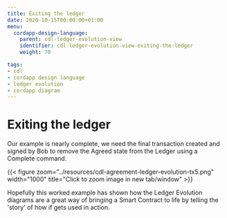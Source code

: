 ```yaml
---
title: Exiting the ledger
date: 2020-10-15T00:00:00+01:00
menu:
  cordapp-design-language:
    parent: cdl-ledger-evolution-view
    identifier: cdl-ledger-evolution-view-exiting-the-ledger
    weight: 70

tags:
- cdl
- cordapp design language
- ledger evolution
- cordapp diagram
---
```



# Exiting the ledger

Our example is nearly complete, we need the final transaction created and signed by Bob to remove the Agreed state from the Ledger using a Complete command.

{{< figure zoom="../resources/cdl-agreement-ledger-evolution-tx5.png" width="1000" title="Click to zoom image in new tab/window" >}}

Hopefully this worked example has shown how the Ledger Evolution diagrams are a great way of bringing a Smart Contract to life by telling the 'story' of how if gets used in action.
